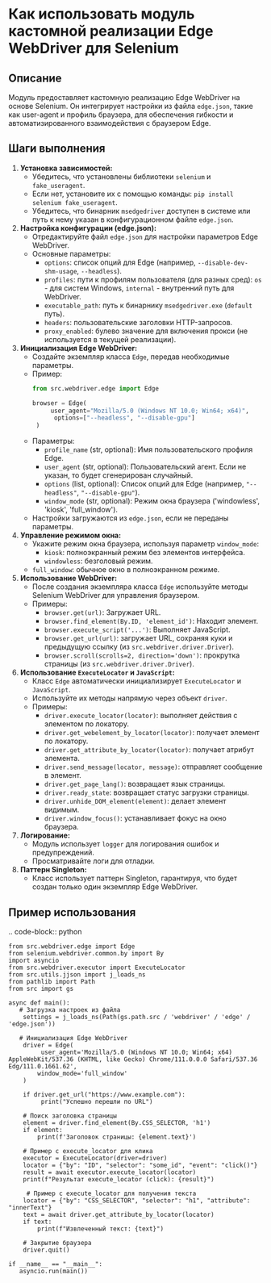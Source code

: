 Как использовать модуль кастомной реализации Edge WebDriver для Selenium
=========================================================================================

Описание
-------------------------
Модуль предоставляет кастомную реализацию Edge WebDriver на основе Selenium. Он интегрирует настройки из файла `edge.json`, такие как user-agent и профиль браузера, для обеспечения гибкости и автоматизированного взаимодействия с браузером Edge.

Шаги выполнения
-------------------------
1. **Установка зависимостей:**
    - Убедитесь, что установлены библиотеки `selenium` и `fake_useragent`.
    - Если нет, установите их с помощью команды: `pip install selenium fake_useragent`.
    -  Убедитесь, что бинарник `msedgedriver` доступен в системе или путь к нему указан в конфигурационном файле `edge.json`.
2. **Настройка конфигурации (edge.json):**
   - Отредактируйте файл `edge.json` для настройки параметров Edge WebDriver.
   -  Основные параметры:
        -   `options`: список опций для Edge (например, `--disable-dev-shm-usage`, `--headless`).
        -   `profiles`: пути к профилям пользователя (для разных сред): `os` - для систем Windows, `internal` - внутренний путь для WebDriver.
        -   `executable_path`: путь к бинарнику `msedgedriver.exe` (`default` путь).
        -   `headers`: пользовательские заголовки HTTP-запросов.
        -   `proxy_enabled`: булево значение для включения прокси (не используется в текущей реализации).
3. **Инициализация Edge WebDriver:**
   - Создайте экземпляр класса `Edge`, передав необходимые параметры.
   - Пример:
       ```python
       from src.webdriver.edge import Edge
   
       browser = Edge(
            user_agent="Mozilla/5.0 (Windows NT 10.0; Win64; x64)",
             options=["--headless", "--disable-gpu"]
        )
       ```
   - Параметры:
      -   `profile_name` (str, optional): Имя пользовательского профиля Edge.
      -   `user_agent` (str, optional): Пользовательский агент. Если не указан, то будет сгенерирован случайный.
      - `options` (list, optional): Список опций для Edge (например, `"--headless"`, `"--disable-gpu"`).
       - `window_mode` (str, optional): Режим окна браузера ('windowless', 'kiosk', 'full_window').
    -  Настройки загружаются из `edge.json`, если не переданы параметры.
4.  **Управление режимом окна:**
    -   Укажите режим окна браузера, используя параметр `window_mode`:
        - `kiosk`: полноэкранный режим без элементов интерфейса.
        - `windowless`: безголовый режим.
       -  `full_window`: обычное окно в полноэкранном режиме.
5. **Использование WebDriver:**
   - После создания экземпляра класса `Edge` используйте методы Selenium WebDriver для управления браузером.
    -  Примеры:
         -  `browser.get(url)`: Загружает URL.
         -  `browser.find_element(By.ID, 'element_id')`: Находит элемент.
         -  `browser.execute_script('...')`: Выполняет JavaScript.
          - `browser.get_url(url)`: загружает URL, сохраняя куки и предыдущую ссылку (из `src.webdriver.driver.Driver`).
          -   `browser.scroll(scrolls=2, direction='down')`: прокрутка страницы (из `src.webdriver.driver.Driver`).
6.  **Использование `ExecuteLocator` и `JavaScript`:**
    -  Класс `Edge` автоматически инициализирует `ExecuteLocator` и `JavaScript`.
    -   Используйте их методы напрямую через объект `driver`.
    -  Примеры:
         -   `driver.execute_locator(locator)`: выполняет действия с элементом по локатору.
         - `driver.get_webelement_by_locator(locator)`: получает элемент по локатору.
        -   `driver.get_attribute_by_locator(locator)`: получает атрибут элемента.
        -  `driver.send_message(locator, message)`: отправляет сообщение в элемент.
        -   `driver.get_page_lang()`: возвращает язык страницы.
        -   `driver.ready_state`: возвращает статус загрузки страницы.
        -  `driver.unhide_DOM_element(element)`: делает элемент видимым.
        -  `driver.window_focus()`: устанавливает фокус на окно браузера.
7. **Логирование:**
   -  Модуль использует `logger` для логирования ошибок и предупреждений.
   -  Просматривайте логи для отладки.
8. **Паттерн Singleton:**
    -  Класс использует паттерн Singleton, гарантируя, что будет создан только один экземпляр Edge WebDriver.

Пример использования
-------------------------
.. code-block:: python

    from src.webdriver.edge import Edge
    from selenium.webdriver.common.by import By
    import asyncio
    from src.webdriver.executor import ExecuteLocator
    from src.utils.jjson import j_loads_ns
    from pathlib import Path
    from src import gs

    async def main():
       # Загрузка настроек из файла
        settings = j_loads_ns(Path(gs.path.src / 'webdriver' / 'edge' / 'edge.json'))
     
       # Инициализация Edge WebDriver
        driver = Edge(
             user_agent='Mozilla/5.0 (Windows NT 10.0; Win64; x64) AppleWebKit/537.36 (KHTML, like Gecko) Chrome/111.0.0.0 Safari/537.36 Edg/111.0.1661.62',
            window_mode='full_window'
        )
    
        if driver.get_url("https://www.example.com"):
             print("Успешно перешли по URL")
    
        # Поиск заголовка страницы
        element = driver.find_element(By.CSS_SELECTOR, 'h1')
        if element:
            print(f'Заголовок страницы: {element.text}')
    
        # Пример с execute_locator для клика
        executor = ExecuteLocator(driver=driver)
        locator = {"by": "ID", "selector": "some_id", "event": "click()"}
        result = await executor.execute_locator(locator)
        print(f"Результат execute_locator (click): {result}")
       
         # Пример с execute_locator для получения текста
        locator = {"by": "CSS_SELECTOR", "selector": "h1", "attribute": "innerText"}
        text = await driver.get_attribute_by_locator(locator)
        if text:
            print(f"Извлеченный текст: {text}")
       
        # Закрытие браузера
        driver.quit()
    
    if __name__ == "__main__":
       asyncio.run(main())